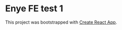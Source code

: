 # Enye FE test 1

This project was bootstrapped with [Create React App](https://github.com/facebook/create-react-app).